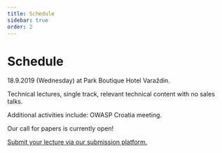 ```yaml
---
title: Schedule
sidebar: true
order: 2
---
```


# Schedule

18.9.2019 (Wednesday) at Park Boutique Hotel Varaždin.

Technical lectures, single track, relevant technical content with no sales talks.

Additional activities include: OWASP Croatia meeting.

Our call for papers is currently open!

[Submit your lecture via our submission platform.](https://docs.google.com/forms/d/e/1FAIpQLSdSK_jVwi3Fhoo2JQaf_FO4Z1s0PqzumV1PpiokTk2rf27_yg/viewform)